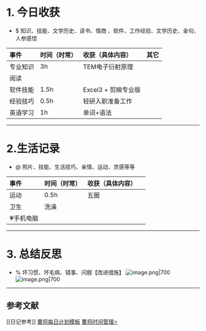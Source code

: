 # 1. 今日收获
- $ 知识、技能、文学历史、读书、情商 、软件、工作经验、文学历史、金句、人参感悟

| 事件   | 时间（时常） | 收获（具体内容）       | 其它  |
| :--- | :----- | :------------- | --- |
| 专业知识 | 3h     | TEM电子衍射原理      |     |
| 阅读   |        |                |     |
| 软件技能 | 1.5h   | Excel3 + 剪映专业版 |     |
| 经验技巧 | 0.5h   | 轻研入职准备工作       |     |
| 英语学习 | 1h     | 单词+语法          |     |



---
# 2.生活记录
- @  照片、技能、生活技巧、亲情、运动、灵感等等

| 事件     | 时间（时常） | 收获（具体内容） |     |
| :----- | :----- | :------- | --- |
| 运动     | 0.5h   | 五圈       |     |
| 卫生     | 洗澡<br> |          |     |
| 💗手机电脑 |        |          |     |

---
# 3. 总结反思
- % 坏习惯、坏毛病、错事、问题【改进措施】
![image.png|700](https://fig-1321973591.cos.ap-nanjing.myqcloud.com/20241030213052.png)
![image.png|700](https://fig-1321973591.cos.ap-nanjing.myqcloud.com/20241030220127.png)





---

## 参考文献

[[日记参考]]
[曹将每日计划模板](https://mp.weixin.qq.com/s/8LYri0lvPV5Y8snHqvpJ5g)
[曹将时间管理⭐](https://mp.weixin.qq.com/s/Z8l7B5iOoCGtjP_KvMjMxA)



